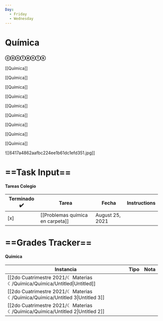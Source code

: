 ```yaml
---
Day:
  - Friday
  - Wednesday
---
```

# Química

### ⓒⓞⓝⓣⓔⓝⓣⓢ

[[Química]]

[[Química]]

[[Química]]

[[Química]]

[[Química]]

[[Química]]

[[Química]]

[[Química]]

[[Química]]

![[6417a4862aafbc224ee1b61dc1efd351.jpg]]

# ==Task Input==

#### Tareas Colegio

|Terminado ✔️|Tarea|Fecha|Instructions|
|---|---|---|---|
|[x]|[[Problemas química en carpeta]]|August 25, 2021||

  
  

  

# ==Grades Tracker==

#### Química

|Instancia|Tipo|Nota|
|---|---|---|
|[[2do Cuatrimestre 2021/☾ Materias ☾/Química/Química/Untitled\|Untitled]]|||
|[[2do Cuatrimestre 2021/☾ Materias ☾/Química/Química/Untitled 3\|Untitled 3]]|||
|[[2do Cuatrimestre 2021/☾ Materias ☾/Química/Química/Untitled 2\|Untitled 2]]|||